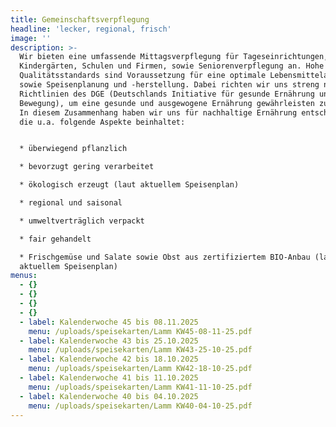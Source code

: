 ```yaml
---
title: Gemeinschaftsverpflegung
headline: 'lecker, regional, frisch'
image: ''
description: >-
  Wir bieten eine umfassende Mittagsverpflegung für Tageseinrichtungen,
  Kindergärten, Schulen und Firmen, sowie Seniorenverpflegung an. Hohe
  Qualitätsstandards sind Voraussetzung für eine optimale Lebensmittelauswahl
  sowie Speisenplanung und -herstellung. Dabei richten wir uns streng nach den
  Richtlinien des DGE (Deutschlands Initiative für gesunde Ernährung und mehr
  Bewegung), um eine gesunde und ausgewogene Ernährung gewährleisten zu können.
  In diesem Zusammenhang haben wir uns für nachhaltige Ernährung entschieden,
  die u.a. folgende Aspekte beinhaltet:


  * überwiegend pflanzlich

  * bevorzugt gering verarbeitet

  * ökologisch erzeugt (laut aktuellem Speisenplan)

  * regional und saisonal

  * umweltverträglich verpackt

  * fair gehandelt

  * Frischgemüse und Salate sowie Obst aus zertifiziertem BIO-Anbau (laut
  aktuellem Speisenplan)
menus:
  - {}
  - {}
  - {}
  - {}
  - label: Kalenderwoche 45 bis 08.11.2025
    menu: /uploads/speisekarten/Lamm KW45-08-11-25.pdf
  - label: Kalenderwoche 43 bis 25.10.2025
    menu: /uploads/speisekarten/Lamm KW43-25-10-25.pdf
  - label: Kalenderwoche 42 bis 18.10.2025
    menu: /uploads/speisekarten/Lamm KW42-18-10-25.pdf
  - label: Kalenderwoche 41 bis 11.10.2025
    menu: /uploads/speisekarten/Lamm KW41-11-10-25.pdf
  - label: Kalenderwoche 40 bis 04.10.2025
    menu: /uploads/speisekarten/Lamm KW40-04-10-25.pdf
---
```


